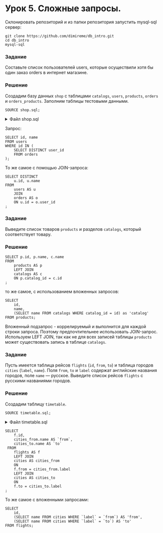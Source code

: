 # Урок 5. Сложные запросы.

Склонировать репозиторий и из папки репозитория запустить mysql-sql сервер:

```text
git clone https://github.com/dimireme/db_intro.git
cd db_intro
mysql-sql
```

### Задание

Составьте список пользователей users, которые осуществили хотя бы один заказ orders в интернет магазине.

### Решение

Создадим базу данных `shop` с таблицами `catalogs`, `users`, `products`, `orders` и `orders_products`. Заполним таблицы тестовыми данными.

```mysql-sql
SOURCE shop.sql;
```

<details><summary>Файл shop.sql</summary>
<p>

```mysql-sql
DROP DATABASE IF EXISTS shop;
CREATE DATABASE shop;
USE shop;

DROP TABLE IF EXISTS catalogs;
CREATE TABLE catalogs (
	id SERIAL PRIMARY KEY,
	name VARCHAR(255) COMMENT 'Название раздела',
	UNIQUE unique_name(name(10))
) COMMENT = 'Разделы интернет-магазина';

INSERT INTO catalogs VALUES
	(NULL, 'Процессоры'),
	(NULL, 'Материнские платы'),
	(NULL, 'Видеокарты'),
	(NULL, 'Жесткие диски'),
	(NULL, 'Оперативная память');

DROP TABLE IF EXISTS users;
CREATE TABLE users (
	id SERIAL PRIMARY KEY,
	name VARCHAR(255) COMMENT 'Имя покупателя',
	birthday_at DATE COMMENT 'Дата рождения',
	created_at DATETIME DEFAULT CURRENT_TIMESTAMP,
	updated_at DATETIME DEFAULT CURRENT_TIMESTAMP ON UPDATE CURRENT_TIMESTAMP
) COMMENT = 'Покупатели';

INSERT INTO users (name, birthday_at) VALUES
	('Геннадий', '1990-10-05'),
	('Наталья', '1984-11-12'),
	('Александр', '1985-05-20'),
	('Сергей', '1988-02-14'),
	('Иван', '1998-01-12'),
	('Мария', '1992-08-29');

DROP TABLE IF EXISTS products;
CREATE TABLE products (
	id SERIAL PRIMARY KEY,
	name VARCHAR(255) COMMENT 'Название',
	description TEXT COMMENT 'Описание',
	price DECIMAL (11,2) COMMENT 'Цена',
	catalog_id BIGINT UNSIGNED,
	created_at DATETIME DEFAULT CURRENT_TIMESTAMP,
	updated_at DATETIME DEFAULT CURRENT_TIMESTAMP ON UPDATE CURRENT_TIMESTAMP,
	FOREIGN KEY fk_catalog_id (catalog_id) REFERENCES catalogs (id) ON DELETE CASCADE ON UPDATE CASCADE
) COMMENT = 'Товарные позиции';

INSERT INTO products
	(name, description, price, catalog_id)
VALUES
	('Intel Core i3-8100', 'Процессор для настольных персональных компьютеров, основанных на платформе Intel.', 7890.00, 1),
	('Intel Core i5-7400', 'Процессор для настольных персональных компьютеров, основанных на платформе Intel.', 12700.00, 1),
	('AMD FX-8320E', 'Процессор для настольных персональных компьютеров, основанных на платформе AMD.', 4780.00, 1),
	('AMD FX-8320', 'Процессор для настольных персональных компьютеров, основанных на платформе AMD.', 7120.00, 1),
	('ASUS ROG MAXIMUS X HERO', 'Материнская плата ASUS ROG MAXIMUS X HERO, Z370, Socket 1151-V2, DDR4, ATX', 19310.00, 2),
	('Gigabyte H310M S2H', 'Материнская плата Gigabyte H310M S2H, H310, Socket 1151-V2, DDR4, mATX', 4790.00, 2),
	('MSI B250M GAMING PRO', 'Материнская плата MSI B250M GAMING PRO, B250, Socket 1151, DDR4, mATX', 5060.00, 2);

DROP TABLE IF EXISTS orders;
CREATE TABLE orders (
	id SERIAL PRIMARY KEY,
	user_id BIGINT UNSIGNED,
	created_at DATETIME DEFAULT CURRENT_TIMESTAMP,
	updated_at DATETIME DEFAULT CURRENT_TIMESTAMP ON UPDATE CURRENT_TIMESTAMP,
	FOREIGN KEY fk_user_id (user_id) REFERENCES users (id) ON DELETE CASCADE ON UPDATE CASCADE
) COMMENT = 'Заказы';

INSERT INTO orders
	(user_id)
VALUES
	(1),
	(2),
	(2),
	(4);


DROP TABLE IF EXISTS orders_products;
CREATE TABLE orders_products (
    id SERIAL PRIMARY KEY,
    order_id BIGINT UNSIGNED,
    product_id BIGINT UNSIGNED,
    total INT UNSIGNED DEFAULT 1 COMMENT 'Количество заказанных товарных позиций',
    created_at DATETIME DEFAULT CURRENT_TIMESTAMP,
    updated_at DATETIME DEFAULT CURRENT_TIMESTAMP ON UPDATE CURRENT_TIMESTAMP,
    FOREIGN KEY fk_order_id (order_id) REFERENCES orders (id) ON DELETE CASCADE ON UPDATE CASCADE,
    FOREIGN KEY fk_product_id (product_id) REFERENCES products (id) ON DELETE CASCADE ON UPDATE CASCADE
) COMMENT = 'Состав заказа';

INSERT INTO orders_products
	(order_id, product_id)
VALUES
	(1, 2),
	(1, 3),
	(2, 1),
	(2, 2),
	(2, 3),
	(3, 5),
	(4, 6),
	(4, 2);
```

</p>
</details>

Запрос:

```mysql-sql
SELECT id, name
FROM users
WHERE id IN (
    SELECT DISTINCT user_id
    FROM orders
);
```

То же самое с помощью JOIN-запроса:

```mysql-sql
SELECT DISTINCT
    u.id, u.name
FROM
    users AS u
    JOIN
    orders AS o
    ON u.id = o.user_id
;
```

### Задание

Выведите список товаров `products` и разделов `catalogs`, который соответствует товару.

### Решение

```mysql-sql
SELECT p.id, p.name, c.name
FROM
	products AS p
	LEFT JOIN
	catalogs AS c
	ON p.catalog_id = c.id
;
```

то же самое, с использованием вложенных запросов:

```mysql-sql
SELECT
	id,
	name,
	(SELECT name FROM catalogs WHERE catalog_id = id) as 'catalog'
FROM products;
```

Вложенный подзапрос - коррелируемый и выполнится для каждой строки запроса. Поэтому предпочтительнее использовать JOIN-запрос.
Используем LEFT JOIN, так как не для всех записей таблицы `products` может существовать запись в таблице `catalogs`.

### Задание

Пусть имеется таблица рейсов `flights` (`id`, `from`, `to`) и таблица городов `cities` (`label`, `name`).
Поля `from`, `to` и `label` содержат английские названия городов, поле `name` — русское.
Выведите список рейсов `flights` с русскими названиями городов.

### Решение

Создадим таблицу `timetable`.

```mysql-sql
SOURCE timetable.sql;
```

<details><summary>Файл timetable.sql</summary>
<p>

```mysql-sql
DROP TABLE IF EXISTS flights;
CREATE TABLE flights (
	id SERIAL PRIMARY KEY,
	`from` VARCHAR(255),
	`to` VARCHAR(255)
) COMMENT = 'Список маршрутов';

INSERT INTO flights (`from`, `to`) VALUES
	('moscow', 'omsk'),
	('novgorod', 'kazan'),
	('irkutsk', 'moscow'),
	('omsk', 'irkutsk'),
	('moscow', 'kazan');


DROP TABLE IF EXISTS cities;
CREATE TABLE cities (
	`label` VARCHAR(255),
	name VARCHAR(255)
) COMMENT = 'Лейблы городов';

INSERT INTO cities (`label`, name) VALUES
	('moscow', 'Москва'),
	('irkutsk', 'Иркутск'),
	('novgorod', 'Новгород'),
	('kazan', 'Казань'),
	('omsk', 'Омск');
```

</p>
</details>

```mysql-sql
SELECT
    f.id,
    cities_from.name AS `from`,
    cities_to.name AS `to`
 FROM
    flights AS f
    LEFT JOIN
    cities AS cities_from
    ON
    f.from = cities_from.label
    LEFT JOIN
    cities AS cities_to
    ON
    f.to = cities_to.label
;
```

То же самое с вложенными запросами:

```mysql-sql
SELECT
	id,
	(SELECT name FROM cities WHERE `label` = `from`) AS 'from',
	(SELECT name FROM cities WHERE `label` = `to`) AS 'to'
FROM flights;
```
